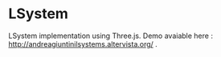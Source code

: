 # LSystem
LSystem implementation using Three.js. Demo avaiable here : http://andreagiuntinilsystems.altervista.org/ .


